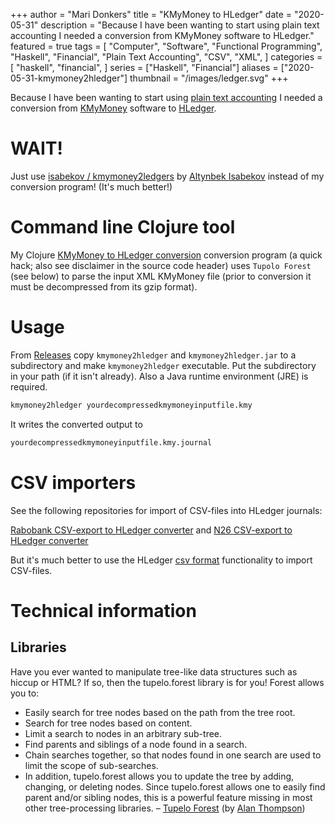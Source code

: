 +++
author = "Mari Donkers"
title = "KMyMoney to HLedger"
date = "2020-05-31"
description = "Because I have been wanting to start using plain text accounting I needed a conversion from KMyMoney software to HLedger."
featured = true
tags = [
    "Computer",
    "Software",
    "Functional Programming",
    "Haskell",
    "Financial",
    "Plain Text Accounting",
    "CSV",
    "XML",
]
categories = [
    "haskell",
    "financial",
]
series = ["Haskell", "Financial"]
aliases = ["2020-05-31-kmymoney2hledger"]
thumbnail = "/images/ledger.svg"
+++

Because I have been wanting to start using [plain text accounting](https://plaintextaccounting.org/) I needed a conversion from [KMyMoney](https://kmymoney.org/) software to [HLedger](https://hledger.org/).
<!--more-->

# WAIT!

Just use [isabekov / kmymoney2ledgers](https://github.com/isabekov/kmymoney2ledgers) by [Altynbek Isabekov](https://github.com/isabekov) instead of my conversion program! (It's much better!)

# Command line Clojure tool

My Clojure [KMyMoney to HLedger conversion](https://github.com/maridonkers/kmymoney2hledger) conversion program (a quick hack; also see disclaimer in the source code header) uses `Tupolo
Forest` (see below) to parse the input XML KMyMoney file (prior to conversion it must be decompressed from its gzip format).

# Usage

From [Releases](https://github.com/maridonkers/kmymoney2hledger/releases) copy `kmymoney2hledger` and `kmymoney2hledger.jar` to a subdirectory and make `kmymoney2hledger` executable. Put the subdirectory in your path (if it isn't already). Also a Java runtime environment (JRE) is required.

``` bash
kmymoney2hledger yourdecompressedkmymoneyinputfile.kmy
```

It writes the converted output to

``` bash
yourdecompressedkmymoneyinputfile.kmy.journal
```

# CSV importers

See the following repositories for import of CSV-files into HLedger journals:

[Rabobank CSV-export to HLedger converter](https://github.com/maridonkers/rabobankcsvhledger) and [N26 CSV-export to HLedger converter](https://github.com/maridonkers/n26csvhledger)

But it's much better to use the HLedger [csv format](https://hledger.org/csv.html) functionality to import CSV-files.

# Technical information

## Libraries

Have you ever wanted to manipulate tree-like data structures such as hiccup or HTML? If so, then the tupelo.forest library is for you! Forest allows you to:

- Easily search for tree nodes based on the path from the tree root.
- Search for tree nodes based on content.
- Limit a search to nodes in an arbitrary sub-tree.
- Find parents and siblings of a node found in a search.
- Chain searches together, so that nodes found in one search are used to limit the scope of sub-searches.
- In addition, tupelo.forest allows you to update the tree by adding, changing, or deleting nodes. Since tupelo.forest allows one to easily find parent and/or sibling nodes, this is a powerful feature missing in most other tree-processing libraries. – [Tupelo Forest](https://github.com/cloojure/tupelo/blob/master/docs/forest.adoc) (by [Alan Thompson](https://github.com/clojure))
